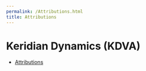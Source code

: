 ```yaml
---
permalink: /Attributions.html
title: Attributions
---
```


<!--
Attributions.md v1.0.1.0
Keridian Dynamics (KDVA)
created: 01 Feb 2022
updated: 01 Feb 2022
-->

# Keridian Dynamics (KDVA)

- [Attributions](../attributions.md)

<!-- this file CC BY-NC-ND 3.0 Unported by zer0Kerbal-->
